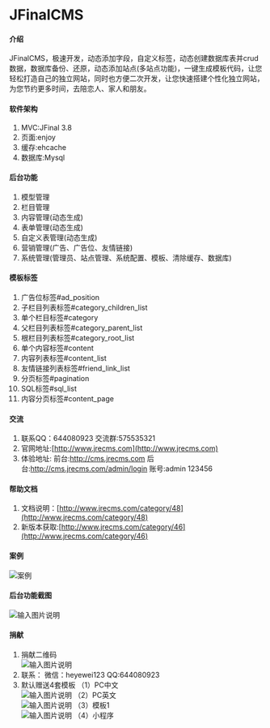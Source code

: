 # JFinalCMS 

#### 介绍
JFinalCMS，极速开发，动态添加字段，自定义标签，动态创建数据库表并crud数据，数据库备份、还原，动态添加站点(多站点功能)，一键生成模板代码，让您轻松打造自己的独立网站，同时也方便二次开发，让您快速搭建个性化独立网站，为您节约更多时间，去陪恋人、家人和朋友。

#### 软件架构
1. MVC:JFinal 3.8
2. 页面:enjoy
3. 缓存:ehcache
4. 数据库:Mysql


#### 后台功能

1. 模型管理
2. 栏目管理
3. 内容管理(动态生成)
4. 表单管理(动态生成)
5. 自定义表管理(动态生成)
6. 营销管理(广告、广告位、友情链接)
7. 系统管理(管理员、站点管理、系统配置、模板、清除缓存、数据库)

#### 模板标签

1. 广告位标签#ad_position
2. 子栏目列表标签#category_children_list
3. 单个栏目标签#category
4. 父栏目列表标签#category_parent_list
5. 根栏目列表标签#category_root_list
6. 单个内容标签#content
7. 内容列表标签#content_list
8. 友情链接列表标签#friend_link_list
9. 分页标签#pagination
10. SQL标签#sql_list
11. 内容分页标签#content_page

#### 交流

1. 联系QQ：644080923 交流群:575535321
2. 官网地址:[http://www.jrecms.com](http://www.jrecms.com)
3. 体验地址: 前台:http://cms.jrecms.com 后台:http://cms.jrecms.com/admin/login 账号:admin 123456

#### 帮助文档

1. 文档说明：[http://www.jrecms.com/category/48](http://www.jrecms.com/category/48)
2. 新版本获取:[http://www.jrecms.com/category/46](http://www.jrecms.com/category/46)

#### 案例

![案例](https://images.gitee.com/uploads/images/2019/0522/142523_9cedc51f_623319.png "屏幕截图.png")

#### 后台功能截图

![输入图片说明](https://images.gitee.com/uploads/images/2020/0102/192142_2da79cc9_623319.png "屏幕截图.png")

####  捐献

1. 捐献二维码<br/>
![输入图片说明](https://images.gitee.com/uploads/images/2019/1214/135512_cb408dd6_623319.png "shoukuan.png")
2. 联系：  微信：heyewei123   QQ:644080923
3. 默认赠送4套模板
（1）PC中文<br/>
![输入图片说明](https://images.gitee.com/uploads/images/2020/0102/192441_bf5da843_623319.png "屏幕截图.png")
（2）PC英文<br/>
![输入图片说明](https://images.gitee.com/uploads/images/2020/0102/193554_f2f19495_623319.png "屏幕截图.png")
（3）模板1<br/>
![输入图片说明](https://images.gitee.com/uploads/images/2020/0102/193645_0895b3a7_623319.png "屏幕截图.png")
（4）小程序<br/>
